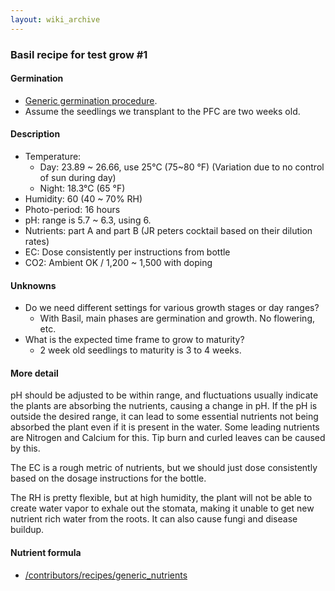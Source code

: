 ```yaml
---
layout: wiki_archive
---
```


### Basil recipe for test grow \#1

#### Germination

  - [Generic germination
    procedure](../contributors/recipes/generic_germination.md).
  - Assume the seedlings we transplant to the PFC are two weeks old.

#### Description

  - Temperature: 
      - Day: 23.89 \~ 26.66, use 25°C (75\~80 °F) (Variation due to no
        control of sun during day)
      - Night: 18.3°C (65 °F)
  - Humidity: 60 (40 \~ 70% RH)
  - Photo-period: 16 hours
  - pH: range is 5.7 \~ 6.3, using 6.
  - Nutrients: part A and part B (JR peters cocktail based on their
    dilution rates)
  - EC: Dose consistently per instructions from bottle
  - CO2: Ambient OK / 1,200 \~ 1,500 with doping

#### Unknowns

  - Do we need different settings for various growth stages or day
    ranges?
      - With Basil, main phases are germination and growth. No
        flowering, etc.
  - What is the expected time frame to grow to maturity? 
      - 2 week old seedlings to maturity is 3 to 4 weeks.

#### More detail

pH should be adjusted to be within range, and fluctuations usually
indicate the plants are absorbing the nutrients, causing a change in pH.
If the pH is outside the desired range, it can lead to some essential
nutrients not being absorbed the plant even if it is present in the
water. Some leading nutrients are Nitrogen and Calcium for this. Tip
burn and curled leaves can be caused by this.

The EC is a rough metric of nutrients, but we should just dose
consistently based on the dosage instructions for the bottle.

The RH is pretty flexible, but at high humidity, the plant will not be
able to create water vapor to exhale out the stomata, making it unable
to get new nutrient rich water from the roots. It can also cause fungi
and disease buildup.

#### Nutrient formula

  - [/contributors/recipes/generic\_nutrients](../contributors/recipes/generic_nutrients.md)
